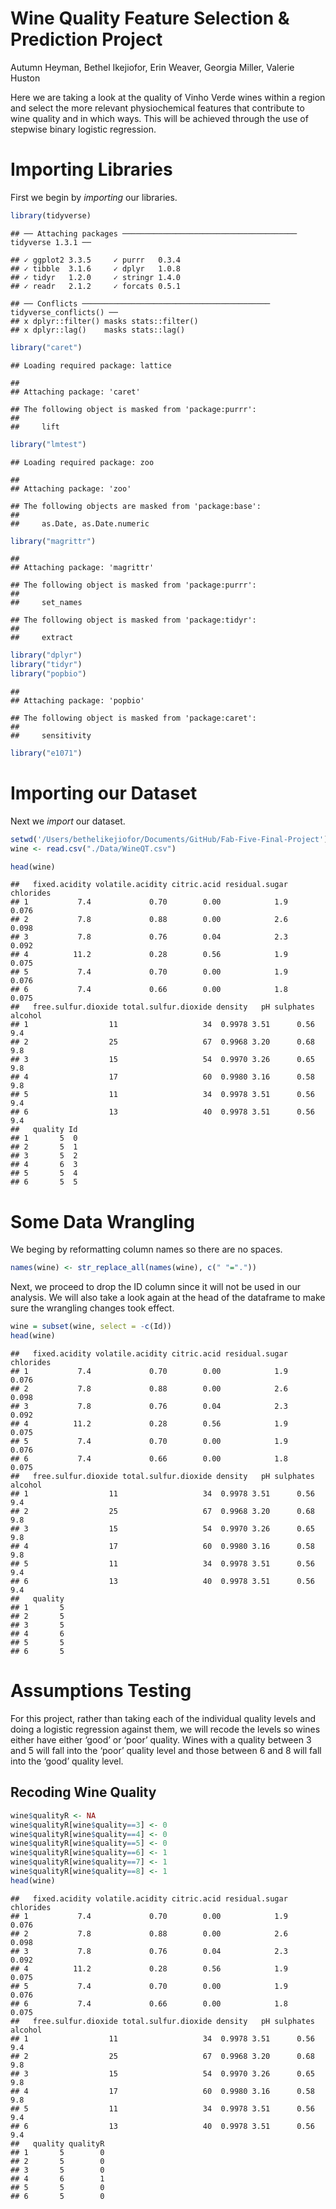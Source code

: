 Wine Quality Feature Selection & Prediction Project
================
Autumn Heyman, Bethel Ikejiofor, Erin Weaver, Georgia Miller, Valerie
Huston

Here we are taking a look at the quality of Vinho Verde wines within a
region and select the more relevant physiochemical features that
contribute to wine quality and in which ways. This will be achieved
through the use of stepwise binary logistic regression.

# Importing Libraries

First we begin by *importing* our libraries.

``` r
library(tidyverse)
```

    ## ── Attaching packages ─────────────────────────────────────── tidyverse 1.3.1 ──

    ## ✓ ggplot2 3.3.5     ✓ purrr   0.3.4
    ## ✓ tibble  3.1.6     ✓ dplyr   1.0.8
    ## ✓ tidyr   1.2.0     ✓ stringr 1.4.0
    ## ✓ readr   2.1.2     ✓ forcats 0.5.1

    ## ── Conflicts ────────────────────────────────────────── tidyverse_conflicts() ──
    ## x dplyr::filter() masks stats::filter()
    ## x dplyr::lag()    masks stats::lag()

``` r
library("caret")
```

    ## Loading required package: lattice

    ## 
    ## Attaching package: 'caret'

    ## The following object is masked from 'package:purrr':
    ## 
    ##     lift

``` r
library("lmtest")
```

    ## Loading required package: zoo

    ## 
    ## Attaching package: 'zoo'

    ## The following objects are masked from 'package:base':
    ## 
    ##     as.Date, as.Date.numeric

``` r
library("magrittr")
```

    ## 
    ## Attaching package: 'magrittr'

    ## The following object is masked from 'package:purrr':
    ## 
    ##     set_names

    ## The following object is masked from 'package:tidyr':
    ## 
    ##     extract

``` r
library("dplyr")
library("tidyr")
library("popbio")
```

    ## 
    ## Attaching package: 'popbio'

    ## The following object is masked from 'package:caret':
    ## 
    ##     sensitivity

``` r
library("e1071")
```

# Importing our Dataset

Next we *import* our dataset.

``` r
setwd('/Users/bethelikejiofor/Documents/GitHub/Fab-Five-Final-Project')
wine <- read.csv("./Data/WineQT.csv")

head(wine)
```

    ##   fixed.acidity volatile.acidity citric.acid residual.sugar chlorides
    ## 1           7.4             0.70        0.00            1.9     0.076
    ## 2           7.8             0.88        0.00            2.6     0.098
    ## 3           7.8             0.76        0.04            2.3     0.092
    ## 4          11.2             0.28        0.56            1.9     0.075
    ## 5           7.4             0.70        0.00            1.9     0.076
    ## 6           7.4             0.66        0.00            1.8     0.075
    ##   free.sulfur.dioxide total.sulfur.dioxide density   pH sulphates alcohol
    ## 1                  11                   34  0.9978 3.51      0.56     9.4
    ## 2                  25                   67  0.9968 3.20      0.68     9.8
    ## 3                  15                   54  0.9970 3.26      0.65     9.8
    ## 4                  17                   60  0.9980 3.16      0.58     9.8
    ## 5                  11                   34  0.9978 3.51      0.56     9.4
    ## 6                  13                   40  0.9978 3.51      0.56     9.4
    ##   quality Id
    ## 1       5  0
    ## 2       5  1
    ## 3       5  2
    ## 4       6  3
    ## 5       5  4
    ## 6       5  5

# Some Data Wrangling

We beging by reformatting column names so there are no spaces.

``` r
names(wine) <- str_replace_all(names(wine), c(" "="."))
```

Next, we proceed to drop the ID column since it will not be used in our
analysis. We will also take a look again at the head of the dataframe to
make sure the wrangling changes took effect.

``` r
wine = subset(wine, select = -c(Id))
head(wine)
```

    ##   fixed.acidity volatile.acidity citric.acid residual.sugar chlorides
    ## 1           7.4             0.70        0.00            1.9     0.076
    ## 2           7.8             0.88        0.00            2.6     0.098
    ## 3           7.8             0.76        0.04            2.3     0.092
    ## 4          11.2             0.28        0.56            1.9     0.075
    ## 5           7.4             0.70        0.00            1.9     0.076
    ## 6           7.4             0.66        0.00            1.8     0.075
    ##   free.sulfur.dioxide total.sulfur.dioxide density   pH sulphates alcohol
    ## 1                  11                   34  0.9978 3.51      0.56     9.4
    ## 2                  25                   67  0.9968 3.20      0.68     9.8
    ## 3                  15                   54  0.9970 3.26      0.65     9.8
    ## 4                  17                   60  0.9980 3.16      0.58     9.8
    ## 5                  11                   34  0.9978 3.51      0.56     9.4
    ## 6                  13                   40  0.9978 3.51      0.56     9.4
    ##   quality
    ## 1       5
    ## 2       5
    ## 3       5
    ## 4       6
    ## 5       5
    ## 6       5

# Assumptions Testing

For this project, rather than taking each of the individual quality
levels and doing a logistic regression against them, we will recode the
levels so wines either have either ‘good’ or ‘poor’ quality. Wines with
a quality between 3 and 5 will fall into the ‘poor’ quality level and
those between 6 and 8 will fall into the ‘good’ quality level.

## Recoding Wine Quality

``` r
wine$qualityR <- NA
wine$qualityR[wine$quality==3] <- 0
wine$qualityR[wine$quality==4] <- 0
wine$qualityR[wine$quality==5] <- 0
wine$qualityR[wine$quality==6] <- 1
wine$qualityR[wine$quality==7] <- 1
wine$qualityR[wine$quality==8] <- 1
head(wine)
```

    ##   fixed.acidity volatile.acidity citric.acid residual.sugar chlorides
    ## 1           7.4             0.70        0.00            1.9     0.076
    ## 2           7.8             0.88        0.00            2.6     0.098
    ## 3           7.8             0.76        0.04            2.3     0.092
    ## 4          11.2             0.28        0.56            1.9     0.075
    ## 5           7.4             0.70        0.00            1.9     0.076
    ## 6           7.4             0.66        0.00            1.8     0.075
    ##   free.sulfur.dioxide total.sulfur.dioxide density   pH sulphates alcohol
    ## 1                  11                   34  0.9978 3.51      0.56     9.4
    ## 2                  25                   67  0.9968 3.20      0.68     9.8
    ## 3                  15                   54  0.9970 3.26      0.65     9.8
    ## 4                  17                   60  0.9980 3.16      0.58     9.8
    ## 5                  11                   34  0.9978 3.51      0.56     9.4
    ## 6                  13                   40  0.9978 3.51      0.56     9.4
    ##   quality qualityR
    ## 1       5        0
    ## 2       5        0
    ## 3       5        0
    ## 4       6        1
    ## 5       5        0
    ## 6       5        0
